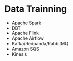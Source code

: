 # Data Trainning

- Apache Spark
- DBT
- Apache Flink
- Apache Airflow
- Kafka/Redpanda/RabbitMQ
- Amazon SQS
- Kinesis

